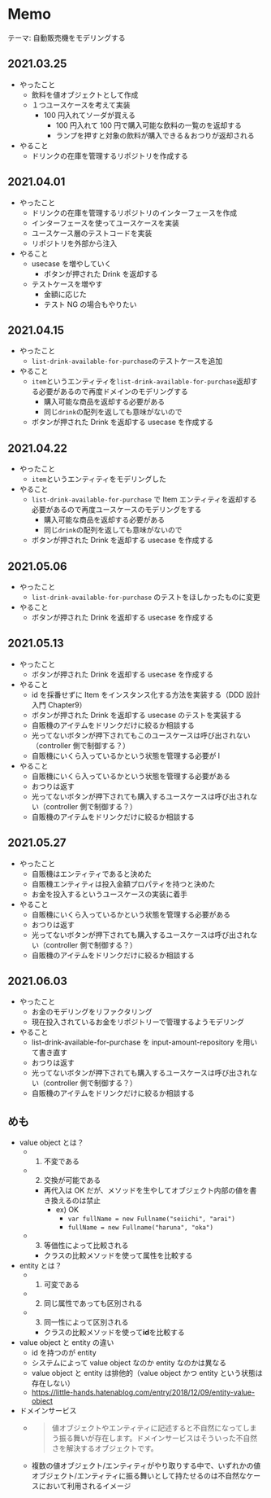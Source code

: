 # Memo

テーマ: 自動販売機をモデリングする

## 2021.03.25

- やったこと
  - 飲料を値オブジェクトとして作成
  - １つユースケースを考えて実装
    - 100 円入れてソーダが買える
      - 100 円入れて 100 円で購入可能な飲料の一覧のを返却する
      - ランプを押すと対象の飲料が購入できる＆おつりが返却される
- やること
  - ドリンクの在庫を管理するリポジトリを作成する

## 2021.04.01

- やったこと
  - ドリンクの在庫を管理するリポジトリのインターフェースを作成
  - インターフェースを使ってユースケースを実装
  - ユースケース層のテストコードを実装
  - リポジトリを外部から注入
- やること
  - usecase を増やしていく
    - ボタンが押された Drink を返却する
  - テストケースを増やす
    - 金額に応じた
    - テスト NG の場合もやりたい

## 2021.04.15

- やったこと
  - `list-drink-available-for-purchase`のテストケースを追加
- やること
  - `item`というエンティティを`list-drink-available-for-purchase`返却する必要があるので再度ドメインのモデリングする
    - 購入可能な商品を返却する必要がある
    - 同じ`drink`の配列を返しても意味がないので
  - ボタンが押された Drink を返却する usecase を作成する

## 2021.04.22

- やったこと
  - `item`というエンティティをモデリングした
- やること
  - `list-drink-available-for-purchase` で Item エンティティを返却する必要があるので再度ユースケースのモデリングをする
    - 購入可能な商品を返却する必要がある
    - 同じ`drink`の配列を返しても意味がないので
  - ボタンが押された Drink を返却する usecase を作成する

## 2021.05.06

- やったこと
  - `list-drink-available-for-purchase` のテストをほしかったものに変更
- やること
  - ボタンが押された Drink を返却する usecase を作成する

## 2021.05.13

- やったこと
  - ボタンが押された Drink を返却する usecase を作成する
- やること
  - id を採番せずに Item をインスタンス化する方法を実装する（DDD 設計入門 Chapter9）
  - ボタンが押された Drink を返却する usecase のテストを実装する
  - 自販機のアイテムをドリンクだけに絞るか相談する
  - 光ってないボタンが押下されてもこのユースケースは呼び出されない（controller 側で制御する？）
  - 自販機にいくら入っているかという状態を管理する必要が l
- やること
  - 自販機にいくら入っているかという状態を管理する必要がある
  - おつりは返す
  - 光ってないボタンが押下されても購入するユースケースは呼び出されない（controller 側で制御する？）
  - 自販機のアイテムをドリンクだけに絞るか相談する

## 2021.05.27

- やったこと
  - 自販機はエンティティであると決めた
  - 自販機エンティティは投入金額プロパティを持つと決めた
  - お金を投入するというユースケースの実装に着手
- やること
  - 自販機にいくら入っているかという状態を管理する必要がある
  - おつりは返す
  - 光ってないボタンが押下されても購入するユースケースは呼び出されない（controller 側で制御する？）
  - 自販機のアイテムをドリンクだけに絞るか相談する

## 2021.06.03

- やったこと
  - お金のモデリングをリファクタリング
  - 現在投入されているお金をリポジトリーで管理するようモデリング
- やること
  - list-drink-available-for-purchase を input-amount-repository を用いて書き直す
  - おつりは返す
  - 光ってないボタンが押下されても購入するユースケースは呼び出されない（controller 側で制御する？）
  - 自販機のアイテムをドリンクだけに絞るか相談する

## めも

- value object とは？
  - 1. 不変である
  - 2. 交換が可能である
    - 再代入は OK だが、メソッドを生やしてオブジェクト内部の値を書き換えるのは禁止
      - ex) OK
        - `var fullName = new Fullname("seiichi", "arai")`
        - `fullName = new Fullname("haruna", "oka")`
  - 3. 等価性によって比較される
    - クラスの比較メソッドを使って属性を比較する
- entity とは？
  - 1. 可変である
  - 2. 同じ属性であっても区別される
  - 3. 同一性によって区別される
    - クラスの比較メソッドを使って**id**を比較する
- value object と entity の違い
  - id を持つのが entity
  - システムによって value object なのか entity なのかは異なる
  - value object と entity は排他的（value object かつ entity という状態は存在しない）
  - <https://little-hands.hatenablog.com/entry/2018/12/09/entity-value-object>
- ドメインサービス
  - > 値オブジェクトやエンティティに記述すると不自然になってしまう振る舞いが存在します。ドメインサービスはそういった不自然さを解決するオブジェクトです。
  - 複数の値オブジェクト/エンティティがやり取りする中で、いずれかの値オブジェクト/エンティティに振る舞いとして持たせるのは不自然なケースにおいて利用されるイメージ
